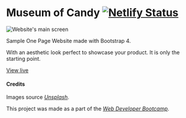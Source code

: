 # Museum of Candy [![Netlify Status](https://api.netlify.com/api/v1/badges/24041f17-c3a1-4d2a-81fe-2383588e2486/deploy-status)](https://app.netlify.com/sites/blissful-fermi-ad5bc2/deploys)

![Website's main screen](https://luisgrt.netlify.com/static/images/moc.jpg "Website's main screen")

Sample One Page Website made with Bootstrap 4.

With an aesthetic look perfect to showcase your product. It is only the starting point.

[View live](https://blissful-fermi-ad5bc2.netlify.com/)

#### Credits

Images source _[Unsplash](https://unsplash.com/)_.

This project was made as a part of the _[Web Developer Bootcamp](https://www.udemy.com/course/the-web-developer-bootcamp/)_.
